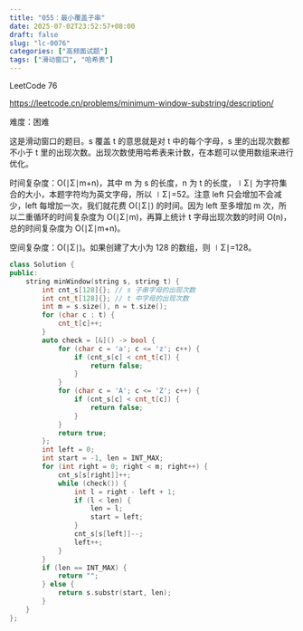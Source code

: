 ```yaml
---
title: "055：最小覆盖子串"
date: 2025-07-02T23:52:57+08:00
draft: false
slug: "lc-0076"
categories: ["高频面试题"]
tags: ["滑动窗口", "哈希表"]
---
```


LeetCode 76

https://leetcode.cn/problems/minimum-window-substring/description/

难度：困难

这是滑动窗口的题目。s 覆盖 t 的意思就是对 t 中的每个字母，s 里的出现次数都不小于 t 里的出现次数。出现次数使用哈希表来计数，在本题可以使用数组来进行优化。

时间复杂度：O(∣Σ∣m+n)，其中 m 为 s 的长度，n 为 t 的长度，∣Σ∣ 为字符集合的大小，本题字符均为英文字母，所以 ∣Σ∣=52。注意 left 只会增加不会减少，left 每增加一次，我们就花费 O(∣Σ∣) 的时间。因为 left 至多增加 m 次，所以二重循环的时间复杂度为 O(∣Σ∣m)，再算上统计 t 字母出现次数的时间 O(n)，总的时间复杂度为 O(∣Σ∣m+n)。

空间复杂度：O(∣Σ∣)。如果创建了大小为 128 的数组，则 ∣Σ∣=128。

<!--more-->

```cpp
class Solution {
public:
    string minWindow(string s, string t) {
        int cnt_s[128]{}; // s 子串字母的出现次数
        int cnt_t[128]{}; // t 中字母的出现次数
        int m = s.size(), n = t.size();
        for (char c : t) {
            cnt_t[c]++;
        }
        auto check = [&]() -> bool {
            for (char c = 'a'; c <= 'z'; c++) {
                if (cnt_s[c] < cnt_t[c]) {
                    return false;
                }
            }
            for (char c = 'A'; c <= 'Z'; c++) {
                if (cnt_s[c] < cnt_t[c]) {
                    return false;
                }
            }
            return true;
        };
        int left = 0;
        int start = -1, len = INT_MAX;
        for (int right = 0; right < m; right++) {
            cnt_s[s[right]]++;
            while (check()) {
                int l = right - left + 1;
                if (l < len) {
                    len = l;
                    start = left;
                }
                cnt_s[s[left]]--;
                left++;
            }
        }
        if (len == INT_MAX) {
            return "";
        } else {
            return s.substr(start, len);
        }
    }
};
```
